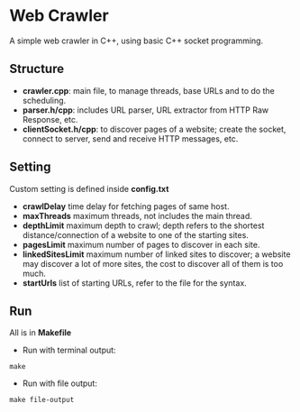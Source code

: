Web Crawler
======
A simple web crawler in C++, using basic C++ socket programming.

Structure
------
+ **crawler.cpp**: main file, to manage threads, base URLs and to do the scheduling.
+ **parser.h/cpp**: includes URL parser, URL extractor from HTTP Raw Response, etc.
+ **clientSocket.h/cpp**: to discover pages of a website; create the socket, connect to server, send and receive HTTP messages, etc.

Setting
------
Custom setting is defined inside **config.txt**
+ **crawlDelay** time delay for fetching pages of same host.
+ **maxThreads** maximum threads, not includes the main thread.
+ **depthLimit** maximum depth to crawl; depth refers to the shortest distance/connection of a website to one of the starting sites.
+ **pagesLimit** maximum number of pages to discover in each site.
+ **linkedSitesLimit** maximum number of linked sites to discover; a website may discover a lot of more sites, the cost to discover all of them is too much.
+ **startUrls** list of starting URLs, refer to the file for the syntax.

Run
------
All is in **Makefile**
+ Run with terminal output:
```
make
```
+ Run with file output:
```
make file-output
```
